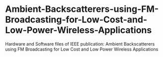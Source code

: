 # Ambient-Backscatterers-using-FM-Broadcasting-for-Low-Cost-and-Low-Power-Wireless-Applications
Hardware and Software files of  IEEE publication: Ambient Backscatterers using FM Broadcasting for Low Cost and Low Power Wireless Applications
